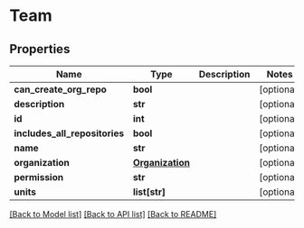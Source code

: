 # Team

## Properties
Name | Type | Description | Notes
------------ | ------------- | ------------- | -------------
**can_create_org_repo** | **bool** |  | [optional]
**description** | **str** |  | [optional]
**id** | **int** |  | [optional]
**includes_all_repositories** | **bool** |  | [optional]
**name** | **str** |  | [optional]
**organization** | [**Organization**](Organization.md) |  | [optional]
**permission** | **str** |  | [optional]
**units** | **list[str]** |  | [optional]

[[Back to Model list]](../README.md#documentation-for-models) [[Back to API list]](../README.md#documentation-for-api-endpoints) [[Back to README]](../README.md)



